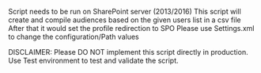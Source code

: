 Script needs to be run on SharePoint server (2013/2016)
This script will create and compile audiences based on the given users list in a csv file
After that it would set the profile redirection to SPO
Please use Settings.xml to change the configuration/Path values


DISCLAIMER: Please DO NOT implement this script directly in production. Use Test environment to test and validate the script.

